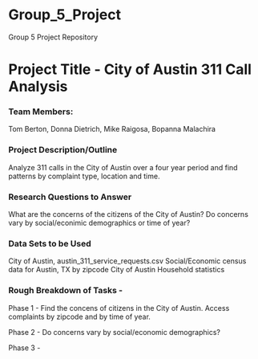 # Group_5_Project
Group 5 Project Repository

# Project Title - City of Austin 311 Call Analysis

### Team Members: 
Tom Berton, Donna Dietrich, Mike Raigosa, Bopanna Malachira

### Project Description/Outline
Analyze 311 calls in the City of Austin over a four year period and find patterns by complaint type, location and time.

### Research Questions to Answer
  What are the concerns of the citizens of the City of Austin?
  Do concerns vary by social/econimic demographics or time of year?
  
### Data Sets to be Used
  City of Austin, austin_311_service_requests.csv
  Social/Economic census data for Austin, TX by zipcode
  City of Austin Household statistics

### Rough Breakdown of Tasks - 

  Phase 1 - Find the concens of citizens in the City of Austin.  Access complaints by zipcode and by time of year.
  
  Phase 2 - Do concerns vary by social/economic demographics? 
  
  Phase 3 - 
